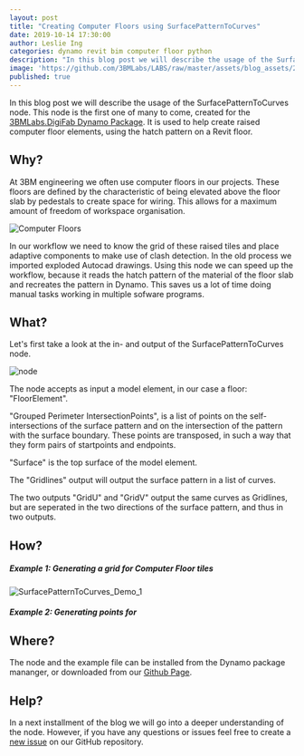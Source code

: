 ```yaml
---
layout: post
title: "Creating Computer Floors using SurfacePatternToCurves"
date: 2019-10-14 17:30:00
author: Leslie Ing
categories: dynamo revit bim computer floor python
description: "In this blog post we will describe the usage of the SurfacePatternToCurves node"
image: 'https://github.com/3BMLabs/LABS/raw/master/assets/blog_assets/2019-10-01/SurfacePatternToCurves_Demo_1.gif' 
published: true
---
```


In this blog post we will describe the usage of the SurfacePatternToCurves node. This node is the first one of many to come, created for the [3BMLabs.DigiFab Dynamo Package](https://github.com/3BMLabs/.DigiFab "3BMLabs.DigiFab repository"). It is used to help create raised computer floor elements, using the hatch pattern on a Revit floor.

## Why?

At 3BM engineering we often use computer floors in our projects. These floors are defined by the characteristic of being elevated above the floor slab by pedestals to create space for wiring. This allows for a maximum amount of freedom of workspace organisation. 

![Computer Floors](https://raw.githubusercontent.com/3BMLabs/LABS/master/assets/blog_assets/2019-10-15/PBF_HighRes-Project_DOW_Terneuzen-Wurks-36-ps.jpg)

In our workflow we need to know the grid of these raised tiles and place adaptive components to make use of clash detection. In the old process we imported exploded Autocad drawings. Using this node we can speed up the workflow, because it reads the hatch pattern of the material of the floor slab and recreates the pattern in Dynamo. This saves us a lot of time doing manual tasks working in multiple sofware programs.

## What?

Let's first take a look at the in- and output of the SurfacePatternToCurves node. 

![node](https://github.com/3BMLabs/LABS/raw/master/assets/blog_assets/2019-10-15/SurfacePatternToCurves%20node.png)

The node accepts as input a model element, in our case a floor: "FloorElement".

"Grouped Perimeter IntersectionPoints", is a list of points on the self-intersections of the surface pattern and on the intersection of the pattern with the surface boundary. These points are transposed, in such a way that they form pairs of startpoints and endpoints.

"Surface" is the top surface of the model element.

The "Gridlines" output will output the surface pattern in a list of curves.

The two outputs "GridU" and "GridV" output the same curves as Gridlines, but are seperated in the two directions of the surface pattern, and thus in two outputs.

## How?

##### Example 1: Generating a grid for Computer Floor tiles
![SurfacePatternToCurves_Demo_1](https://github.com/3BMLabs/LABS/raw/master/assets/blog_assets/2019-10-01/SurfacePatternToCurves_Demo_1.gif)
##### Example 2: Generating points for 


## Where?

The node and the example file can be installed from the Dynamo package mananger, or downloaded from our [Github Page](https://github.com/3BMLabs/.DigiFab "3BMLabs.DigiFab repository").

## Help?

In a next installment of the blog we will go into a deeper understanding of the node. However, if you have any questions or issues feel free to create a [new issue](https://github.com/3BMLabs/.DigiFab/issues "3BMLabs.DigiFab repository issues") on our GitHub repository. 

